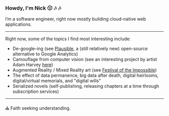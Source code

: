 ### Howdy, I'm Nick :kissing: :notes: :notes:

I’m a software engineer, right now mostly building cloud-native web applications.

------------

Right now, some of the topics I find most interesting include:

- De-google-ing (see [Plausible](https://plausible.io/), a (still relatively new) open-source alternative to Google Analytics)
- Camouflage from computer vision (see an interesting project by artist Adam Harvey [here](https://ahprojects.com/cvdazzle/))
- Augmented Reality / Mixed Reality art (see [Festival of the Impossible](https://www.festivaloftheimpossible.com/))
- The effect of data permanence, big data after death, digital heirlooms, digital/virtual memorials, and "digital wills"
- Serialized novels (self-publishing, releasing chapters at a time through subscription services)

----------

:church: Faith seeking understanding.
